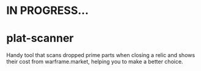# IN PROGRESS...
# plat-scanner
Handy tool that scans dropped prime parts when closing a relic and shows their cost from warframe.market, helping you to make a better choice.

